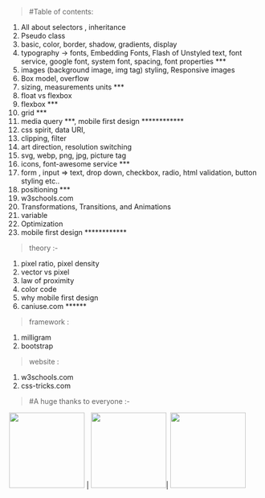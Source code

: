 > #Table of contents:

1. All about selectors , inheritance
2. Pseudo class
3. basic, color, border, shadow, gradients, display
4. typography -> fonts,  Embedding Fonts,  Flash of Unstyled text, font service, google font, system font, spacing, font properties ***
5. images (background image, img tag) styling, Responsive images
6. Box model, overflow
7. sizing, measurements units ***
8. float vs flexbox 
9. flexbox ***
10. grid ***
11. media query ***, mobile first design ************
12. css spirit, data URI, 
13. clipping, filter
14. art direction, resolution switching
15. svg, webp, png, jpg, picture tag 
16. icons, font-awesome service ***
17. form , input => text, drop down, checkbox, radio, html validation, button styling etc..
18. positioning ***
19. w3schools.com
1. Transformations, Transitions, and Animations
2. variable
3. Optimization
4. mobile first design ************

>theory :-
1. pixel ratio, pixel density
2. vector vs pixel
3. law of proximity 
4. color code
5. why mobile first design 
6. caniuse.com ******

>framework :
1. milligram 
2. bootstrap

>website :
1. w3schools.com
2. css-tricks.com

> #A huge thanks to everyone :-

<img src="https://yt3.ggpht.com/ytc/AKedOLQ09D8wVCdgWoCN3IPrvVKWi48-R2QZ_yJkCmKh-A=s900-c-k-c0x00ffffff-no-rj" width="150" height="150" /> | <img src="https://www.filepicker.io/api/file/rPGyznQkqJG7GHkcKxLw" width="150" height="150" />| <img src="https://www.courseduck.com/global/images/Brad_Traversy.jpg" width="150" height="150" />
